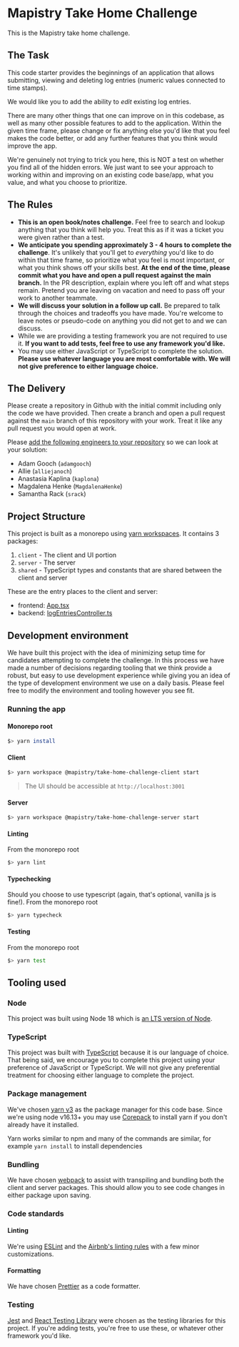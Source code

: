 # Mapistry Take Home Challenge

This is the Mapistry take home challenge.

## The Task

This code starter provides the beginnings of an application that allows submitting, viewing and deleting log entries (numeric values connected to time stamps).

We would like you to add the ability to _edit_ existing log entries.

There are many other things that one can improve on in this codebase, as well as many other possible features to add to the application. Within the given time frame, please change or fix anything else you'd like that you feel makes the code better, or add any further features that you think would improve the app.

We're genuinely not trying to trick you here, this is NOT a test on whether you find all of the hidden errors. We just want to see your approach to working within and improving on an existing code base/app, what you value, and what you choose to prioritize.

## The Rules

- **This is an open book/notes challenge.** Feel free to search and lookup anything that you think will help you. Treat this as if it was a ticket you were given rather than a test.
- **We anticipate you spending approximately 3 - 4 hours to complete the challenge**. It's unlikely that you'll get to _everything_ you'd like to do within that time frame, so prioritize what you feel is most important, or what you think shows off your skills best. **At the end of the time, please commit what you have and open a pull request against the main branch.** In the PR description, explain where you left off and what steps remain. Pretend you are leaving on vacation and need to pass off your work to another teammate.
- **We will discuss your solution in a follow up call.** Be prepared to talk through the choices and tradeoffs you have made. You're welcome to leave notes or pseudo-code on anything you did not get to and we can discuss.
- While we are providing a testing framework you are not required to use it. **If you want to add tests, feel free to use any framework you'd like.**
- You may use either JavaScript or TypeScript to complete the solution. **Please use whatever language you are most comfortable with. We will not give preference to either language choice.**

## The Delivery

Please create a repository in Github with the initial commit including only the code we have provided. Then create a branch and open a pull request against the `main` branch of this repository with your work. Treat it like any pull request you would open at work.

Please [add the following engineers to your repository](https://docs.github.com/en/account-and-profile/setting-up-and-managing-your-personal-account-on-github/managing-access-to-your-personal-repositories/inviting-collaborators-to-a-personal-repository#inviting-a-collaborator-to-a-personal-repository) so we can look at your solution:

- Adam Gooch (`adamgooch`)
- Allie (`alliejanoch`)
- Anastasia Kaplina (`kaplona`)
- Magdalena Henke (`MagdalenaHenke`)
- Samantha Rack (`srack`)

## Project Structure

This project is built as a monorepo using [yarn workspaces](https://yarnpkg.com/features/workspaces). It contains 3 packages:

1. `client` - The client and UI portion
1. `server` - The server
1. `shared` - TypeScript types and constants that are shared between the client and server

These are the entry places to the client and server:

- frontend: [App.tsx](./packages/client/src/components/App.tsx)
- backend: [logEntriesController.ts](./packages/server/src/presentation/controllers/logEntriesController.ts)

## Development environment

We have built this project with the idea of minimizing setup time for candidates attempting to complete the challenge. In this process we have made a number of decisions regarding tooling that we think provide a robust, but easy to use development experience while giving you an idea of the type of development environment we use on a daily basis. Please feel free to modify the environment and tooling however you see fit.

### Running the app

#### Monorepo root

```sh
$> yarn install
```

#### Client

```sh
$> yarn workspace @mapistry/take-home-challenge-client start
```

> The UI should be accessible at `http://localhost:3001`

#### Server

```sh
$> yarn workspace @mapistry/take-home-challenge-server start
```

#### Linting

From the monorepo root

```sh
$> yarn lint
```

#### Typechecking

Should you choose to use typescript (again, that's optional, vanilla js is fine!). From the monorepo root

```sh
$> yarn typecheck
```

#### Testing

From the monorepo root

```sh
$> yarn test
```

## Tooling used

### Node

This project was built using Node 18 which is [an LTS version of Node](https://nodejs.org/en/about/releases/).

### TypeScript

This project was built with [TypeScript](https://www.typescriptlang.org/docs/handbook/intro.html) because it is our language of choice. That being said, we encourage you to complete this project using your preference of JavaScript or TypeScript. We will not give any preferential treatment for choosing either language to complete the project.

### Package management

We've chosen [yarn v3](https://yarnpkg.com/getting-started/usage) as the package manager for this code base. Since we're using node v16.13+ you may use [Corepack](https://yarnpkg.com/getting-started/install) to install yarn if you don't already have it installed.

Yarn works similar to npm and many of the commands are similar, for example `yarn install` to install dependencies

### Bundling

We have chosen [webpack](https://webpack.js.org/concepts/) to assist with transpiling and bundling both the client and server packages. This should allow you to see code changes in either package upon saving.

### Code standards

#### Linting

We're using [ESLint](https://eslint.org/docs/user-guide/getting-started) and the [Airbnb's linting rules](https://www.npmjs.com/package/eslint-config-airbnb) with a few minor customizations.

#### Formatting

We have chosen [Prettier](https://prettier.io/docs/en/index.html) as a code formatter.

### Testing

[Jest](https://jestjs.io/docs/getting-started) and [React Testing Library](https://testing-library.com/docs/react-testing-library/intro/) were chosen as the testing libraries for this project. If you're adding tests, you're free to use these, or whatever other framework you'd like.
